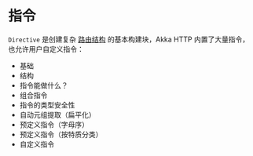 # 指令

`Directive` 是创建复杂 [路由结构](../routes/Introduction.md) 的基本构建块，Akka HTTP 内置了大量指令，也允许用户自定义指令：

* 基础
* 结构
* 指令能做什么？
* 组合指令
* 指令的类型安全性
* 自动元组提取（扁平化）
* 预定义指令（字母序）
* 预定义指令（按特质分类）
* 自定义指令
